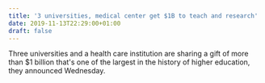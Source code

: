 ```yaml
---
title: '3 universities, medical center get $1B to teach and research'
date: 2019-11-13T22:29:00+01:00
draft: false
---
```


Three universities and a health care institution are sharing a gift of more than $1 billion that's one of the largest in the history of higher education, they announced Wednesday.